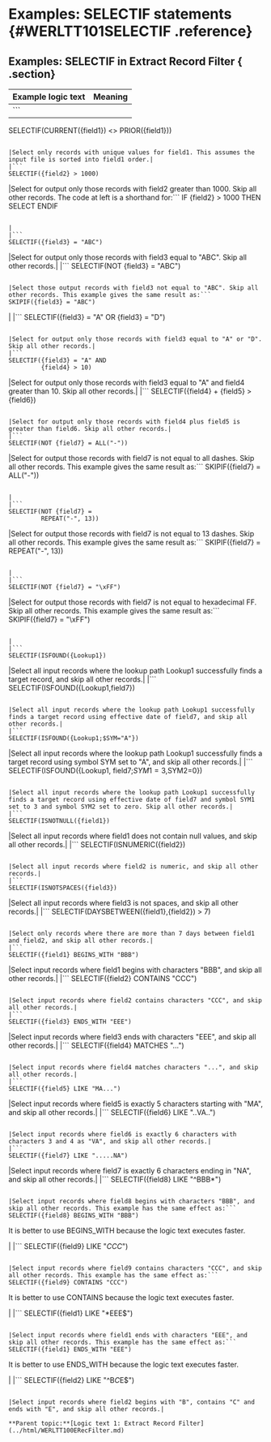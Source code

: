 # Examples: SELECTIF statements {#WERLTT101SELECTIF .reference}

## Examples: SELECTIF in Extract Record Filter { .section}

|Example logic text|Meaning|
|------------------|-------|
|```
SELECTIF(CURRENT({field1}) <>
         PRIOR({field1}))   
```

|Select only records with unique values for field1. This assumes the input file is sorted into field1 order.|
|```
SELECTIF({field2} > 1000)
```

|Select for output only those records with field2 greater than 1000. Skip all other records. The code at left is a shorthand for:```
IF {field2} > 1000
   THEN SELECT
ENDIF
```

|
|```
SELECTIF({field3} = "ABC")   
```

|Select for output only those records with field3 equal to "ABC". Skip all other records.|
|```
SELECTIF(NOT {field3} = "ABC")
```

|Select those output records with field3 not equal to "ABC". Skip all other records. This example gives the same result as:```
SKIPIF({field3} = "ABC")
```

|
|```
SELECTIF({field3} = "A" OR
         {field3} = "D")
```

|Select for output only those records with field3 equal to "A" or "D". Skip all other records.|
|```
SELECTIF({field3} = "A" AND
         {field4} > 10)
```

|Select for output only those records with field3 equal to "A" and field4 greater than 10. Skip all other records.|
|```
SELECTIF({field4} + {field5}
          > {field6})
```

|Select for output only those records with field4 plus field5 is greater than field6. Skip all other records.|
|```
SELECTIF(NOT {field7} = ALL("-"))
```

|Select for output those records with field7 is not equal to all dashes. Skip all other records. This example gives the same result as:```
SKIPIF({field7} = ALL("-"))
```

|
|```
SELECTIF(NOT {field7} =
         REPEAT("-", 13))
```

|Select for output those records with field7 is not equal to 13 dashes. Skip all other records. This example gives the same result as:```
SKIPIF({field7} = REPEAT("-", 13))
```

|
|```
SELECTIF(NOT {field7} = "\xFF")
```

|Select for output those records with field7 is not equal to hexadecimal FF. Skip all other records. This example gives the same result as:```
SKIPIF({field7} = "\xFF")
```

|
|```
SELECTIF(ISFOUND({Lookup1})
```

|Select all input records where the lookup path Lookup1 successfully finds a target record, and skip all other records.|
|```
SELECTIF(ISFOUND({Lookup1,field7})
```

|Select all input records where the lookup path Lookup1 successfully finds a target record using effective date of field7, and skip all other records.|
|```
SELECTIF(ISFOUND({Lookup1;$SYM="A"})
```

|Select all input records where the lookup path Lookup1 successfully finds a target record using symbol SYM set to "A", and skip all other records.|
|```
SELECTIF(ISFOUND({Lookup1,
         field7;$SYM1=3,$SYM2=0})
```

|Select all input records where the lookup path Lookup1 successfully finds a target record using effective date of field7 and symbol SYM1 set to 3 and symbol SYM2 set to zero. Skip all other records.|
|```
SELECTIF(ISNOTNULL({field1})
```

|Select all input records where field1 does not contain null values, and skip all other records.|
|```
SELECTIF(ISNUMERIC({field2})
```

|Select all input records where field2 is numeric, and skip all other records.|
|```
SELECTIF(ISNOTSPACES({field3})
```

|Select all input records where field3 is not spaces, and skip all other records.|
|```
SELECTIF(DAYSBETWEEN({field1},{field2})
          > 7)
```

|Select only records where there are more than 7 days between field1 and field2, and skip all other records.|
|```
SELECTIF({field1} BEGINS_WITH "BBB")
```

|Select input records where field1 begins with characters "BBB", and skip all other records.|
|```
SELECTIF({field2} CONTAINS "CCC")
```

|Select input records where field2 contains characters "CCC", and skip all other records.|
|```
SELECTIF({field3} ENDS_WITH "EEE")
```

|Select input records where field3 ends with characters "EEE", and skip all other records.|
|```
SELECTIF({field4} MATCHES "...")
```

|Select input records where field4 matches characters "...", and skip all other records.|
|```
SELECTIF({field5} LIKE "MA...")
```

|Select input records where field5 is exactly 5 characters starting with "MA", and skip all other records.|
|```
SELECTIF({field6} LIKE "..VA..")
```

|Select input records where field6 is exactly 6 characters with characters 3 and 4 as "VA", and skip all other records.|
|```
SELECTIF({field7} LIKE ".....NA")
```

|Select input records where field7 is exactly 6 characters ending in "NA", and skip all other records.|
|```
SELECTIF({field8} LIKE "^BBB*")
```

|Select input records where field8 begins with characters "BBB", and skip all other records. This example has the same effect as:```
SELECTIF({field8} BEGINS_WITH "BBB")
```

It is better to use BEGINS\_WITH because the logic text executes faster.

|
|```
SELECTIF({field9} LIKE "*CCC*")
```

|Select input records where field9 contains characters "CCC", and skip all other records. This example has the same effect as:```
SELECTIF({field9} CONTAINS "CCC")
```

It is better to use CONTAINS because the logic text executes faster.

|
|```
SELECTIF({field1} LIKE "*EEE$")
```

|Select input records where field1 ends with characters "EEE", and skip all other records. This example has the same effect as:```
SELECTIF({field1} ENDS_WITH "EEE")
```

It is better to use ENDS\_WITH because the logic text executes faster.

|
|```
SELECTIF({field2} LIKE "^B*C*E$")
```

|Select input records where field2 begins with "B", contains "C" and ends with "E", and skip all other records.|

**Parent topic:**[Logic text 1: Extract Record Filter](../html/WERLTT100ERecFilter.md)


